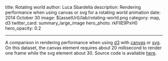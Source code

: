 title: Rotating world
author: Luca Sbardella
description: Rendering performance when using canvas or svg for a rotating world animation
date: 2014 October 30
image: ${assetUrl}/lab/rotating-world.png
category: map, d3
twitter_card: summary_large_image
hero_photo: rkFIIE9PxH0
hero_opacity: 0.2

---

<script src="${bundleUrl}/lab/rotating_world/code.js"
  geometry="${assetUrl}/lab/world-topo.json"
  aspectratio="70%">
</script>

A comparison in rendering performance when using [d3](https://d3js.org/) with
[canvas](http://en.wikipedia.org/wiki/Canvas_element) or [svg](http://en.wikipedia.org/wiki/Scalable_Vector_Graphics).
On this dataset, the canvas element requires about 20 millisecond to render one
frame while the svg element about 30.
Source code is available [here](${bundleUrl}/lab/rotating_world/code.js").
